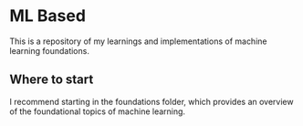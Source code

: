 # ML Based
This is a repository of my learnings and implementations of machine learning foundations.

## Where to start
I recommend starting in the foundations folder, which provides an overview of the foundational topics of machine learning.